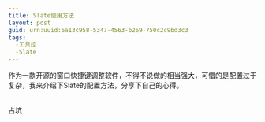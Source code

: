 ```yaml
---
title: Slate使用方法
layout: post
guid: urn:uuid:6a13c958-5347-4563-b269-750c2c9bd3c3
tags:
  -工具控
  -Slate
---
```

作为一款开源的窗口快捷键调整软件，不得不说做的相当强大，可惜的是配置过于复杂，我来介绍下Slate的配置方法，分享下自己的心得。

<br />
占坑
